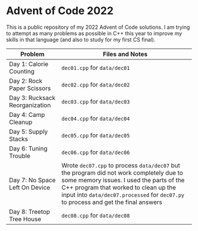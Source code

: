 # Advent of Code 2022
This is a public repository of my 2022 Advent of Code solutions. I am trying to attempt as many problems as possible in C++ this year to improve my skills in that language (and also to study for my first CS final).

| Problem | Files and Notes |
| ------- | ---- |
| Day 1: Calorie Counting | `dec01.cpp` for `data/dec01` |
| Day 2: Rock Paper Scissors | `dec02.cpp` for `data/dec02` |
| Day 3: Rucksack Reorganization | `dec03.cpp` for `data/dec03` |
| Day 4: Camp Cleanup | `dec04.cpp` for `data/dec04` |
| Day 5: Supply Stacks | `dec05.cpp` for `data/dec05` |
| Day 6: Tuning Trouble | `dec06.cpp` for `data/dec06` |
| Day 7: No Space Left On Device | Wrote `dec07.cpp` to process `data/dec07` but the program did not work completely due to some memory issues. I used the parts of the C++ program that worked to clean up the input into `data/dec07.processed` for `dec07.py` to process and get the final answers |
| Day 8: Treetop Tree House | `dec08.cpp` for `data/dec08` |

